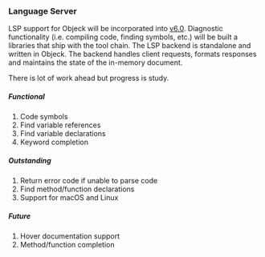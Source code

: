 ### Language Server
LSP support for Objeck will be incorporated into [v6.0](https://github.com/objeck/objeck-lang/tree/profiling-tools). Diagnostic functionality (i.e. compiling code, finding symbols, etc.) will be built a libraries that ship with the tool chain. The LSP backend is standalone and written in Objeck. The backend handles client requests, formats responses and maintains the state of the in-memory document.

There is lot of work ahead but progress is study.

##### Functional
1. Code symbols
2. Find variable references
3. Find variable declarations
4. Keyword completion

##### Outstanding
1. Return error code if unable to parse code
2. Find method/function declarations
3. Support for macOS and Linux

##### Future
1. Hover documentation support
2. Method/function completion